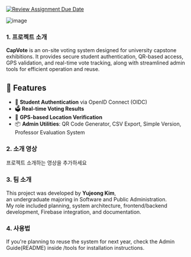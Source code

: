 [![Review Assignment Due Date](https://classroom.github.com/assets/deadline-readme-button-22041afd0340ce965d47ae6ef1cefeee28c7c493a6346c4f15d667ab976d596c.svg)](https://classroom.github.com/a/gFPznrUY)

![image](https://github.com/user-attachments/assets/4cadd5d3-1ea3-43a7-8ced-d60c7ec00fdb)


### 1. 프로젝트 소개

**CapVote** is an on-site voting system designed for university capstone exhibitions. It provides secure student authentication, QR-based access, GPS validation, and real-time vote tracking, along with streamlined admin tools for efficient operation and reuse.

## 🔧 Features
- 🔐 **Student Authentication** via OpenID Connect (OIDC)
- 🗳️ **Real-time Voting Results**
- 📍 **GPS-based Location Verification**
- 📦 **Admin Utilities**: QR Code Generator, CSV Export, Simple Version, Professor Evaluation System

### 2. 소개 영상

프로젝트 소개하는 영상을 추가하세요

### 3. 팀 소개

This project was developed by **Yujeong Kim**,  
an undergraduate majoring in Software and Public Administration.  
My role included planning, system architecture, frontend/backend development, Firebase integration, and documentation.

### 4. 사용법

If you're planning to reuse the system for next year, 
check the Admin Guide(README) inside /tools for installation instructions.
